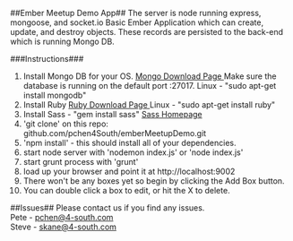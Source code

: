 ##Ember Meetup Demo App##
The server is node running express, mongoose, and socket.io
Basic Ember Application which can create, update, and destroy objects. These records are
persisted to the back-end which is running Mongo DB.
<br>

###Instructions###
1. Install Mongo DB for your OS. <a href = "http://www.mongodb.org/downloads"> Mongo Download Page </a> Make sure the database is running on the default port :27017. Linux - "sudo apt-get install mongodb"
2. Install Ruby <a href = "http://www.ruby-lang.org/en/downloads/"> Ruby Download Page </a>  Linux - "sudo apt-get install ruby"
3. Install Sass - "gem install sass" <a href = "http://sass-lang.org">Sass Homepage </a>
4. 'git clone' on this repo: github.com/pchen4South/emberMeetupDemo.git
5. 'npm install' - this should install all of your dependencies.
6. start node server with 'nodemon index.js' or 'node index.js'
7. start grunt process with 'grunt'
8. load up your browser and point it at http://localhost:9002
9. There won't be any boxes yet so begin by clicking the Add Box button.
10. You can double click a box to edit, or hit the X to delete.

##Issues##
Please contact us if you find any issues.
<br>
Pete - pchen@4-south.com <br>
Steve - skane@4-south.com


